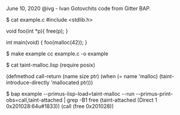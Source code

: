 June 10, 2020
@ivg - Ivan Gotovchits code from Gitter BAP.

$ cat example.c
#include <stdlib.h>

void foo(int *p){
  free(p);
}

int main(void) {
    foo(malloc(42));
}

$ make example
cc     example.c   -o example

$ cat taint-malloc.lisp
(require posix)

(defmethod call-return (name size ptr)
  (when (= name 'malloc)
    (taint-introduce-directly 'mallocated ptr)))

$ bap example --primus-lisp-load=taint-malloc --run --primus-print-obs=call,taint-attached | grep -B1 free
(taint-attached (Direct 1 0x201028:64u#1833))
(call (free 0x201028))


